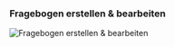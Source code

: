 ### Fragebogen erstellen & bearbeiten

![Fragebogen erstellen & bearbeiten](https://github.com/srothPuzzle/FeedbackTool/tree/master/2_konzeption/images/Fragebogen_erstellen_bearbeiten.png)

